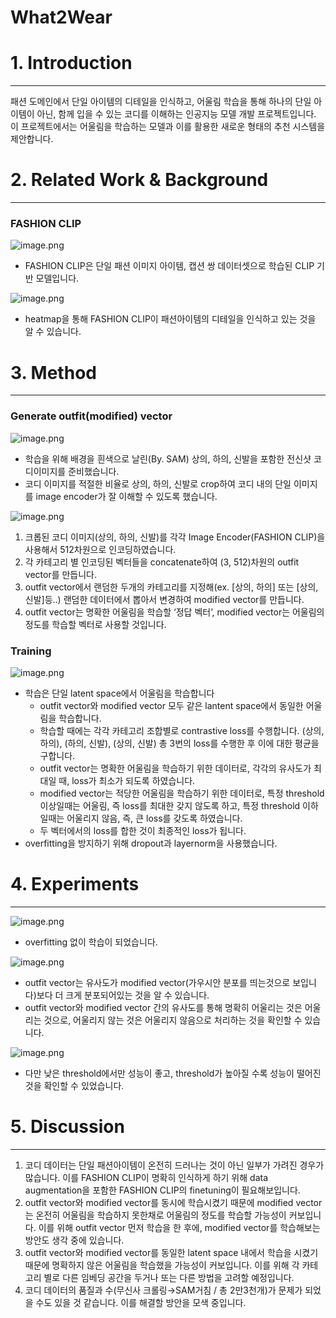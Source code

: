 # What2Wear

# 1. Introduction

---

패션 도메인에서 단일 아이템의 디테일을 인식하고, 어울림 학습을 통해 하나의 단일 아이템이 아닌, 함께 입을 수 있는 코디를 이해하는 인공지능 모델 개발 프로젝트입니다. 이 프로젝트에서는 어울림을 학습하는 모델과 이를 활용한 새로운 형태의 추천 시스템을 제안합니다.

# 2. Related Work & Background

---

### FASHION CLIP

![image.png](https://prod-files-secure.s3.us-west-2.amazonaws.com/24fda302-26e0-44cb-9d15-d463de620472/123add0f-c90e-42aa-828b-e34259315775/image.png)

- FASHION CLIP은 단일 패션 이미지 아이템, 캡션 쌍 데이터셋으로 학습된 CLIP 기반 모델입니다.

![image.png](https://prod-files-secure.s3.us-west-2.amazonaws.com/24fda302-26e0-44cb-9d15-d463de620472/c32871a8-09fb-49a0-a99d-47dd4a42572a/image.png)

- heatmap을 통해 FASHION CLIP이 패션아이템의 디테일을 인식하고 있는 것을 알 수 있습니다.

# 3. Method

---

### Generate outfit(modified) vector

![image.png](https://prod-files-secure.s3.us-west-2.amazonaws.com/24fda302-26e0-44cb-9d15-d463de620472/8803e524-5f29-48d2-a432-6bd97af04cbe/image.png)

- 학습을 위해 배경을 흰색으로 날린(By. SAM) 상의, 하의, 신발을 포함한 전신샷 코디이미지를 준비했습니다.
- 코디 이미지를 적절한 비율로 상의, 하의, 신발로 crop하여 코디 내의 단일 이미지를 image encoder가 잘 이해할 수 있도록 했습니다.

![image.png](https://prod-files-secure.s3.us-west-2.amazonaws.com/24fda302-26e0-44cb-9d15-d463de620472/606c7fb9-9d16-46f1-bf29-4ce0efdc455e/image.png)

1. 크롭된 코디 이미지(상의, 하의, 신발)를 각각 Image Encoder(FASHION CLIP)을 사용해서 512차원으로 인코딩하였습니다.
2. 각 카테고리 별 인코딩된 벡터들을 concatenate하여 (3, 512)차원의 outfit vector를 만듭니다.
3. outfit vector에서 랜덤한 두개의 카테고리를 지정해(ex. [상의, 하의] 또는 [상의, 신발]등..) 랜덤한 데이터에서 뽑아서 변경하여 modified vector를 만듭니다.
4. outfit vector는 명확한 어울림을 학습할 ‘정답 벡터’, modified vector는 어울림의 정도를 학습할 벡터로 사용할 것입니다.

### Training

![image.png](https://prod-files-secure.s3.us-west-2.amazonaws.com/24fda302-26e0-44cb-9d15-d463de620472/3df6adb0-b54f-4586-bdc6-820ffc4e125b/image.png)

- 학습은 단일 latent space에서 어울림을 학습합니다
    - outfit vector와 modified vector 모두 같은 lantent space에서 동일한 어울림을 학습합니다.
    - 학습할 때에는 각각 카테고리 조합별로 contrastive loss를 수행합니다.  (상의, 하의), (하의, 신발), (상의, 신발) 총 3번의 loss를 수행한 후 이에 대한 평균을 구합니다.
    - outfit vector는 명확한 어울림을 학습하기 위한 데이터로, 각각의 유사도가 최대일 때, loss가 최소가 되도록 하였습니다.
    - modified vector는 적당한 어울림을 학습하기 위한 데이터로, 특정 threshold 이상일때는 어울림, 즉 loss를 최대한 갖지 않도록 하고, 특정 threshold 이하일때는 어울리지 않음, 즉, 큰 loss를 갖도록 하였습니다.
    - 두 벡터에서의 loss를 합한 것이 최종적인 loss가 됩니다.
- overfitting을 방지하기 위해 dropout과 layernorm을 사용했습니다.

# 4. Experiments

---

![image.png](https://prod-files-secure.s3.us-west-2.amazonaws.com/24fda302-26e0-44cb-9d15-d463de620472/b7aa08d6-d131-40fd-9fa9-3f1fd7424041/image.png)

- overfitting 없이 학습이 되었습니다.

![image.png](https://prod-files-secure.s3.us-west-2.amazonaws.com/24fda302-26e0-44cb-9d15-d463de620472/be0cea76-e07d-4d29-b250-0fb6a1bb75d4/image.png)

- outfit vector는 유사도가 modified vector(가우시안 분포를 띄는것으로 보입니다)보다 더 크게 분포되어있는 것을 알 수 있습니다.
- outfit vector와 modified vector 간의 유사도를 통해 명확히 어울리는 것은 어울리는 것으로, 어울리지 않는 것은 어울리지 않음으로 처리하는 것을 확인할 수 있습니다.

![image.png](https://prod-files-secure.s3.us-west-2.amazonaws.com/24fda302-26e0-44cb-9d15-d463de620472/22f9a6d9-1ff3-4e66-bb62-20c340f4e8da/image.png)

- 다만 낮은 threshold에서만 성능이 좋고, threshold가 높아질 수록 성능이 떨어진 것을 확인할 수 있었습니다.

# 5. Discussion

---

1. 코디 데이터는 단일 패션아이템이 온전히 드러나는 것이 아닌 일부가 가려진 경우가 많습니다. 이를 FASHION CLIP이 명확히 인식하게 하기 위해 data augmentation을 포함한 FASHION CLIP의 finetuning이 필요해보입니다.
2. outfit vector와 modified vector를 동시에 학습시켰기 때문에 modified vector는 온전히 어울림을 학습하지 못한채로 어울림의 정도를 학습할 가능성이 커보입니다. 이를 위해 outfit vector 먼저 학습을 한 후에, modified vector를 학습해보는 방안도 생각 중에 있습니다.
3. outfit vector와 modified vector를 동일한 latent space 내에서 학습을 시켰기 때문에 명확하지 않은 어울림을 학습했을 가능성이 커보입니다. 이를 위해 각 카테고리 별로 다른 임베딩 공간을 두거나 또는 다른 방법을 고려할 예정입니다.
4. 코디 데이터의 품질과 수(무신사 크롤링→SAM거침 / 총 2만3천개)가 문제가 되었을 수도 있을 것 같습니다. 이를 해결할 방안을 모색 중입니다.

